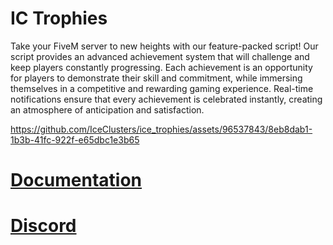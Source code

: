 # IC Trophies

Take your FiveM server to new heights with our feature-packed script! Our script provides an advanced achievement system that will challenge and keep players constantly progressing. Each achievement is an opportunity for players to demonstrate their skill and commitment, while immersing themselves in a competitive and rewarding gaming experience. Real-time notifications ensure that every achievement is celebrated instantly, creating an atmosphere of anticipation and satisfaction.

https://github.com/IceClusters/ice_trophies/assets/96537843/8eb8dab1-1b3b-41fc-922f-e65dbc1e3b65

# [Documentation](https://iceclusters.github.io/docs/icTrophies)
# [Discord](https://discord.gg/5tWchb759Z)



